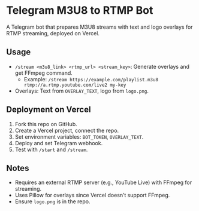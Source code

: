 # Telegram M3U8 to RTMP Bot

A Telegram bot that prepares M3U8 streams with text and logo overlays for RTMP streaming, deployed on Vercel.

## Usage
- `/stream <m3u8_link> <rtmp_url> <stream_key>`: Generate overlays and get FFmpeg command.
  - Example: `/stream https://example.com/playlist.m3u8 rtmp://a.rtmp.youtube.com/live2 my-key`
- Overlays: Text from `OVERLAY_TEXT`, logo from `logo.png`.

## Deployment on Vercel
1. Fork this repo on GitHub.
2. Create a Vercel project, connect the repo.
3. Set environment variables: `BOT_TOKEN`, `OVERLAY_TEXT`.
4. Deploy and set Telegram webhook.
5. Test with `/start` and `/stream`.

## Notes
- Requires an external RTMP server (e.g., YouTube Live) with FFmpeg for streaming.
- Uses Pillow for overlays since Vercel doesn’t support FFmpeg.
- Ensure `logo.png` is in the repo.
